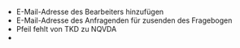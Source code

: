- E-Mail-Adresse des Bearbeiters hinzufügen
- E-Mail-Adresse des Anfragenden für zusenden des Fragebogen
- Pfeil fehlt von TKD zu NQVDA
- 